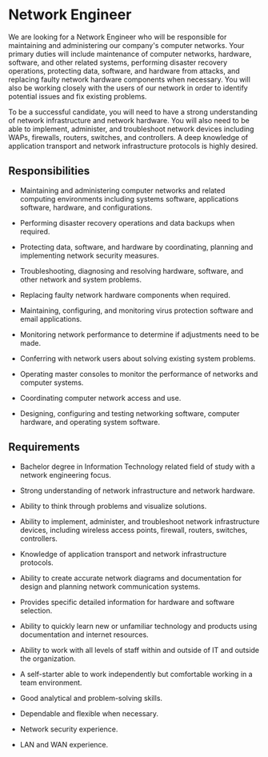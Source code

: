 # Network Engineer

We are looking for a Network Engineer who will be responsible for maintaining and administering our company's computer networks. Your primary duties will include maintenance of computer networks, hardware, software, and other related systems, performing disaster recovery operations, protecting data, software, and hardware from attacks, and replacing faulty network hardware components when necessary. You will also be working closely with the users of our network in order to identify potential issues and fix existing problems.

To be a successful candidate, you will need to have a strong understanding of network infrastructure and network hardware. You will also need to be able to implement, administer, and troubleshoot network devices including WAPs, firewalls, routers, switches, and controllers. A deep knowledge of application transport and network infrastructure protocols is highly desired.

## Responsibilities

* Maintaining and administering computer networks and related computing environments including systems software, applications software, hardware, and configurations.

* Performing disaster recovery operations and data backups when required.

* Protecting data, software, and hardware by coordinating, planning and implementing network security measures.

* Troubleshooting, diagnosing and resolving hardware, software, and other network and system problems.

* Replacing faulty network hardware components when required.

* Maintaining, configuring, and monitoring virus protection software and email applications.

* Monitoring network performance to determine if adjustments need to be made.

* Conferring with network users about solving existing system problems.

* Operating master consoles to monitor the performance of networks and computer systems.

* Coordinating computer network access and use.

* Designing, configuring and testing networking software, computer hardware, and operating system software.

## Requirements

* Bachelor degree in Information Technology related field of study with a network engineering focus.

* Strong understanding of network infrastructure and network hardware.

* Ability to think through problems and visualize solutions.

* Ability to implement, administer, and troubleshoot network infrastructure devices, including wireless access points, firewall, routers, switches, controllers.

* Knowledge of application transport and network infrastructure protocols.

* Ability to create accurate network diagrams and documentation for design and planning network communication systems.

* Provides specific detailed information for hardware and software selection.

* Ability to quickly learn new or unfamiliar technology and products using documentation and internet resources.

* Ability to work with all levels of staff within and outside of IT and outside the organization.

* A self-starter able to work independently but comfortable working in a team environment.

* Good analytical and problem-solving skills.

* Dependable and flexible when necessary.

* Network security experience.

* LAN and WAN experience.

